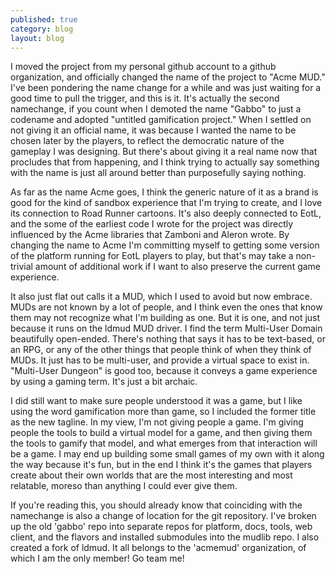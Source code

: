 ```yaml
---
published: true
category: blog
layout: blog
---
```


I moved the project from my personal github account to a github organization, and officially changed the name of the project to "Acme MUD." I've been pondering the name change for a while and was just waiting for a good time to pull the trigger, and this is it. It's actually the second namechange, if you count when I demoted the name "Gabbo" to just a codename and adopted "untitled gamification project." When I settled on not giving it an official name, it was because I wanted the name to be chosen later by the players, to reflect the democratic nature of the gameplay I was designing. But there's about giving it a real name now that procludes that from happening, and I think trying to actually say something with the name is just all around better than purposefully saying nothing.
<!-- more -->
As far as the name Acme goes, I think the generic nature of it as a brand is good for the kind of sandbox experience that I'm trying to create, and I love its connection to Road Runner cartoons. It's also deeply connected to EotL, and the some of the earliest code I wrote for the project was directly influenced by the Acme libraries that Zamboni and Aleron wrote. By changing the name to Acme I'm committing myself to getting some version of the platform running for EotL players to play, but that's may take a non-trivial amount of additional work if I want to also preserve the current game experience.

It also just flat out calls it a MUD, which I used to avoid but now embrace. MUDs are not known by a lot of people, and I think even the ones that know them may not recognize what I'm building as one. But it is one, and not just because it runs on the ldmud MUD driver. I find the term Multi-User Domain beautifully open-ended. There's nothing that says it has to be text-based, or an RPG, or any of the other things that people think of when they think of MUDs. It just has to be multi-user, and provide a virtual space to exist in. "Multi-User Dungeon" is good too, because it conveys a game experience by using a gaming term. It's just a bit archaic. 

I did still want to make sure people understood it was a game, but I like using the word gamification more than game, so I included the former title as the new tagline. In my view, I'm not giving people a game. I'm giving people the tools to build a virtual model for a game, and then giving them the tools to gamify that model, and what emerges from that interaction will be a game. I may end up building some small games of my own with it along the way because it's fun, but in the end I think it's the games that players create about their own worlds that are the most interesting and most relatable, moreso than anything I could ever give them.

If you're reading this, you should already know that coinciding with the namechange is also a change of location for the git repository. I've broken up the old 'gabbo' repo into separate repos for platform, docs, tools, web client, and the flavors and installed submodules into the mudlib repo. I also created a fork of ldmud. It all belongs to the 'acmemud' organization, of which I am the only member! Go team me!

